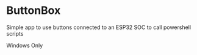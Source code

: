 # ButtonBox
Simple app to use buttons connected to an ESP32 SOC to call powershell scripts

Windows Only